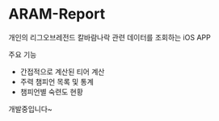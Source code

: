 # ARAM-Report
개인의 리그오브레전드 칼바람나락 관련 데이터를 조회하는 iOS APP

주요 기능
 - 간접적으로 계산된 티어 계산
 - 주력 챔피언 목록 및 통계
 - 챔피언별 숙련도 현황

개발중입니다~
